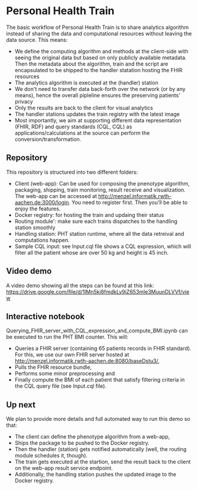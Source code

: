 # Personal Health Train
The basic workflow of Personal Health Train is to share analytics algorithm instead of sharing the data and computational resources without leaving the data source. This means:
- We define the computing algorithm and methods at the client-side with seeing the original data but based on only publicly available metadata. Then the metadata about the algorithm, train and the script are encapsulated to be shipped to the handler statation hosting the FHIR resources
- The analytics algorithm is executed at the (handler) station 
- We don't need to transfer data back-forth over the network (or by any means), hence the overall pipleline ensures the preserving patients' privacy
- Only the results are back to the client for visual analytics
- The handler stations updates the train registry with the latest image
- Most importantly, we aim at supporting different data representation (FHIR, RDF) and query standards (CQL, CQL) as applications/calculations at the source can perform the conversion/transformation. 

## Repository
This repository is structured into two different folders:
- Client (web-app): Can be used for composing the pnenotype algorithm, packaging, shipping, train monitoring, result receive and visualization. The web-app can be accessed at http://menzel.informatik.rwth-aachen.de:3000/login. You need to register first. Then you'll be able to enjoy the features.  
- Docker registry: for hosting the train and updaing their status
- Routing module': make sure each trains dispatches to the handling station smoothly
- Handling station: PHT station runtime, where all the data retreival and computations happen. 
- Sample CQL input: see Input.cql file shows a CQL expression, which will filter all the patient whose are over 50 kg and height is 45 inch. 
    
## Video demo
A video demo showing all the steps can be found at this link: 
             https://drive.google.com/file/d/1lMn5kj8fmdkLy9iZ653mle3MuunDLVVf/view

## Interactive notebook
Querying_FHIR_server_with_CQL_expression_and_compute_BMI.ipynb can be executed to run the PHT BMI counter. This will:
- Queries a FHIR server (containing 65 patients records in FHIR standard). For this, we use our own FHIR server hosted at http://menzel.informatik.rwth-aachen.de:8080/baseDstu3/, 
- Pulls the FHIR resource bundle, 
- Performs some minor preprocessing and 
- Finally compute the BMI of each patient that satisfy filtering criteria in the CQL query file (see Input.cql file). 

## Up next
We plan to provide more details and full automated way to run this demo so that:
- The client can define the phenotype algorithm from a web-app, 
- Ships the package to be pushed to the Docker registry. 
- Then the handler (station) gets notified automatically (well, the routing module schedules it, though). 
- The train gets executed at the startion, send the result back to the client on the web-app result service endpoint. 
- Additionally, the handling station pushes the updated image to the Docker registry. 

